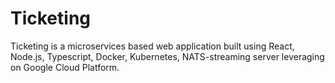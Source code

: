 # Ticketing
Ticketing is a microservices based web application built using React, Node.js, Typescript, Docker, Kubernetes, NATS-streaming server leveraging on Google Cloud Platform. 
